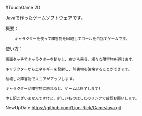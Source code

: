 #TouchGame 2D

Javaで作ったゲームソフトウェアです。

概要：

        キャラクターを使って障害物を回避してゴールを目指すゲームです。

使い方：

    画面タッチでキャラクターを動かし、右から来る、様々な障害物を避けます。

    キャラクターからエネルギーを発射し、障害物を破壊することができます。

    破壊した障害物でスコアがアップします。

    キャラクターが障害物に触れると、ゲームは終了します!

    申し訳ございませんですけど、新しいものはしたのリンクで確認お願いします。

NewUpDate:https://github.com/Lion-Rick/GameJava.git

